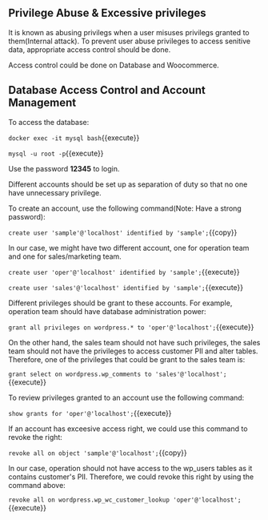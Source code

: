 ## Privilege Abuse & Excessive privileges

It is known as abusing privilegs when a user misuses privilegs granted to them(Internal attack). To prevent user abuse privileges to access senitive data, appropriate access control should be done.

Access control could be done on Database and Woocommerce.

## Database Access Control and Account Management

To access the database:

`docker exec -it mysql bash`{{execute}}

`mysql -u root -p`{{execute}}

Use the password **12345** to login.

Different accounts should be set up as separation of duty so that no one have unnecessary privilege.

To create an account, use the following command(Note: Have a strong password):

`create user 'sample'@'localhost' identified by 'sample';`{{copy}}

In our case, we might have two different account, one for operation team and one for sales/marketing team.

`create user 'oper'@'localhost' identified by 'sample';`{{execute}}

`create user 'sales'@'localhost' identified by 'sample';`{{execute}}

Different privileges should be grant to these accounts. For example, operation team should have database administration power:

`grant all privileges on wordpress.* to 'oper'@'localhost';`{{execute}}

On the other hand, the sales team should not have such privileges, the sales team should not have the privileges to access customer PII and alter tables. Therefore, one of the privileges that could be grant to the sales team is:

`grant select on wordpress.wp_comments to 'sales'@'localhost';`{{execute}}

To review privileges granted to an account use the following command:

`show grants for 'oper'@'localhost';`{{execute}}

If an account has exceesive access right, we could use this command to revoke the right: 

`revoke all on object 'sample'@'localhost';`{{copy}}

In our case, operation should not have access to the wp_users tables as it contains customer's PII. Therefore, we could revoke this right by using the command above:

`revoke all on wordpress.wp_wc_customer_lookup 'oper'@'localhost';`{{execute}}


